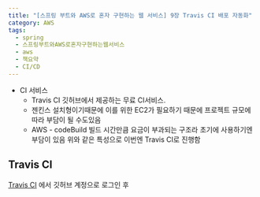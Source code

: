```yaml
---
title: "[스프링 부트와 AWS로 혼자 구현하는 웹 서비스] 9장 Travis CI 배포 자동화"
category: AWS
tags:
  - spring
  - 스프링부트와AWS로혼자구현하는웹서비스
  - aws
  - 책요약
  - CI/CD
---
```


- CI 서비스
	-  Travis CI
		깃허브에서 제공하는 무료 CI서비스. 
	- 젠킨스
		설치형이기때문에 이를 위한 EC2가 필요하기 때문에 프로젝트 규모에 따라 부담이 될 수도있음
	- AWS - codeBuild
		빌드 시간만큼 요금이 부과되는 구조라 초기에 사용하기엔 부담이 있음
위와 같은 특성으로 이번엔 Travis CI로 진행함
## Travis CI
[Travis CI](https://www.travis-ci.com/) 에서 깃허브 계정으로 로그인 후 